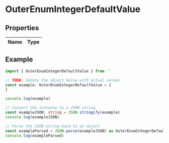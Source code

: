 
# OuterEnumIntegerDefaultValue


## Properties

Name | Type
------------ | -------------

## Example

```typescript
import { OuterEnumIntegerDefaultValue } from ''

// TODO: Update the object below with actual values
const example: OuterEnumIntegerDefaultValue = {
}

console.log(example)

// Convert the instance to a JSON string
const exampleJSON: string = JSON.stringify(example)
console.log(exampleJSON)

// Parse the JSON string back to an object
const exampleParsed = JSON.parse(exampleJSON) as OuterEnumIntegerDefaultValue
console.log(exampleParsed)
```


